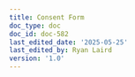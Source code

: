 ```yaml
---
title: Consent Form
doc_type: doc
doc_id: doc-582
last_edited_date: '2025-05-25'
last_edited_by: Ryan Laird
version: '1.0'
---
```



